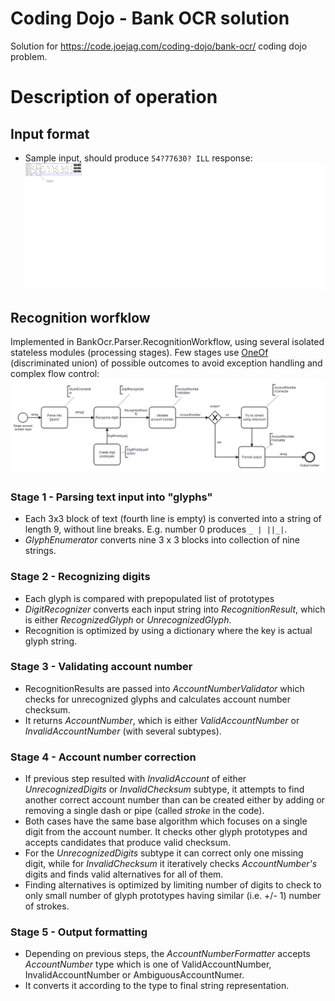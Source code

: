 # Coding Dojo - Bank OCR solution
Solution for https://code.joejag.com/coding-dojo/bank-ocr/ coding dojo problem.

 

# Description of operation

## Input format
* Sample input, should produce `54?77630? ILL` response:![input format](docs/InputFormat.png)

## Recognition worfklow
Implemented in BankOcr.Parser.RecognitionWorkflow, using several isolated stateless modules (processing stages). Few stages use [OneOf](https://github.com/mcintyre321/OneOf) (discriminated union) of possible outcomes to avoid exception handling and complex flow control:
![input format](docs/RecognitionWorkflow.png)

### Stage 1 - Parsing text input into "glyphs"
* Each 3x3 block of text (fourth line is empty) is converted into a string of length 9, without line breaks. E.g. number 0 produces ` _ | ||_| `.
* *GlyphEnumerator* converts nine 3 x 3 blocks into collection of nine strings.

### Stage 2 - Recognizing digits
* Each glyph is compared with prepopulated list of prototypes
* *DigitRecognizer* converts each input string into *RecognitionResult*, which is either *RecognizedGlyph* or *UnrecognizedGlyph*.
* Recognition is optimized by using a dictionary where the key is actual glyph string.

### Stage 3 - Validating account number
* RecognitionResults are passed into *AccountNumberValidator* which checks for unrecognized glyphs and calculates account number checksum.
* It returns *AccountNumber*, which is either *ValidAccountNumber* or *InvalidAccountNumber* (with several subtypes).

### Stage 4 - Account number correction
* If previous step resulted with *InvalidAccount* of either *UnrecognizedDigits* or *InvalidChecksum* subtype, it attempts to find another correct account number than can be created either by adding or removing a single dash or pipe (called *stroke* in the code).
* Both cases have the same base algorithm which focuses on a single digit from the account number. It checks other glyph prototypes and accepts candidates that produce valid checksum.
* For the *UnrecognizedDigits* subtype it can correct only one missing digit, while for *InvalidChecksum* it iteratively checks *AccountNumber's* digits and finds valid alternatives for all of them.
* Finding alternatives is optimized by limiting number of digits to check to only small number of glyph prototypes having similar (i.e. +/- 1) number of strokes.

### Stage 5 - Output formatting
* Depending on previous steps, the *AccountNumberFormatter* accepts *AccountNumber* type which is one of ValidAccountNumber, InvalidAccountNumber or AmbiguousAccountNumer.
* It converts it according to the type to final string representation.
